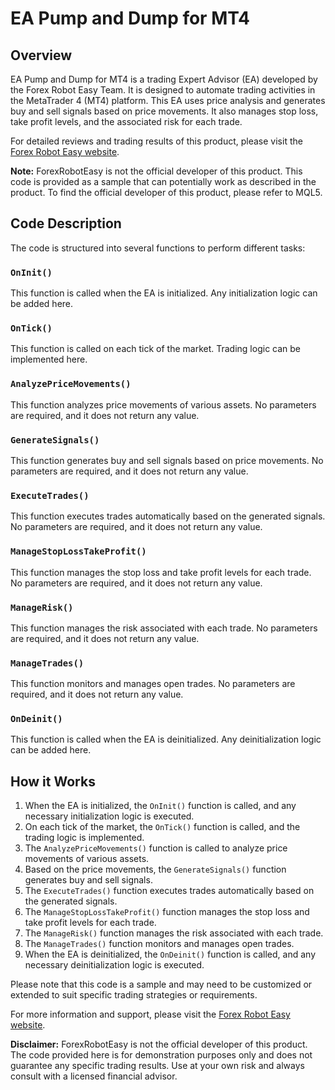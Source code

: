# EA Pump and Dump for MT4

## Overview
EA Pump and Dump for MT4 is a trading Expert Advisor (EA) developed by the Forex Robot Easy Team. It is designed to automate trading activities in the MetaTrader 4 (MT4) platform. This EA uses price analysis and generates buy and sell signals based on price movements. It also manages stop loss, take profit levels, and the associated risk for each trade.

For detailed reviews and trading results of this product, please visit the [Forex Robot Easy website](https://forexroboteasy.com/forex-robot-review/ea-pump-and-dump-mt4-pro-traders-forex-software-review/).

**Note:** ForexRobotEasy is not the official developer of this product. This code is provided as a sample that can potentially work as described in the product. To find the official developer of this product, please refer to MQL5.

## Code Description
The code is structured into several functions to perform different tasks:

### `OnInit()`
This function is called when the EA is initialized. Any initialization logic can be added here.

### `OnTick()`
This function is called on each tick of the market. Trading logic can be implemented here.

### `AnalyzePriceMovements()`
This function analyzes price movements of various assets. No parameters are required, and it does not return any value.

### `GenerateSignals()`
This function generates buy and sell signals based on price movements. No parameters are required, and it does not return any value.

### `ExecuteTrades()`
This function executes trades automatically based on the generated signals. No parameters are required, and it does not return any value.

### `ManageStopLossTakeProfit()`
This function manages the stop loss and take profit levels for each trade. No parameters are required, and it does not return any value.

### `ManageRisk()`
This function manages the risk associated with each trade. No parameters are required, and it does not return any value.

### `ManageTrades()`
This function monitors and manages open trades. No parameters are required, and it does not return any value.

### `OnDeinit()`
This function is called when the EA is deinitialized. Any deinitialization logic can be added here.

## How it Works
1. When the EA is initialized, the `OnInit()` function is called, and any necessary initialization logic is executed.
2. On each tick of the market, the `OnTick()` function is called, and the trading logic is implemented.
3. The `AnalyzePriceMovements()` function is called to analyze price movements of various assets.
4. Based on the price movements, the `GenerateSignals()` function generates buy and sell signals.
5. The `ExecuteTrades()` function executes trades automatically based on the generated signals.
6. The `ManageStopLossTakeProfit()` function manages the stop loss and take profit levels for each trade.
7. The `ManageRisk()` function manages the risk associated with each trade.
8. The `ManageTrades()` function monitors and manages open trades.
9. When the EA is deinitialized, the `OnDeinit()` function is called, and any necessary deinitialization logic is executed.

Please note that this code is a sample and may need to be customized or extended to suit specific trading strategies or requirements.

For more information and support, please visit the [Forex Robot Easy website](https://forexroboteasy.com/).

**Disclaimer:** ForexRobotEasy is not the official developer of this product. The code provided here is for demonstration purposes only and does not guarantee any specific trading results. Use at your own risk and always consult with a licensed financial advisor.
